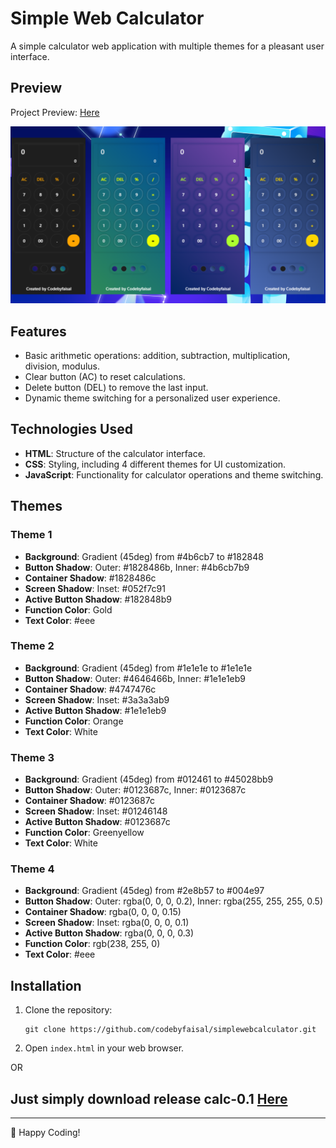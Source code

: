 # Simple Web Calculator

A simple calculator web application with multiple themes for a pleasant user interface.

## Preview
Project Preview: [Here](https://codebyfaisal.github.io/simplewebcalculator/)

![Sunrise Café Screenshot](preview.png)

## Features

- Basic arithmetic operations: addition, subtraction, multiplication, division, modulus.
- Clear button (AC) to reset calculations.
- Delete button (DEL) to remove the last input.
- Dynamic theme switching for a personalized user experience.

## Technologies Used

- **HTML**: Structure of the calculator interface.
- **CSS**: Styling, including 4 different themes for UI customization.
- **JavaScript**: Functionality for calculator operations and theme switching.

## Themes
### Theme 1
- **Background**: Gradient (45deg) from #4b6cb7 to #182848
- **Button Shadow**: Outer: #1828486b, Inner: #4b6cb7b9
- **Container Shadow**: #1828486c
- **Screen Shadow**: Inset: #052f7c91
- **Active Button Shadow**: #182848b9
- **Function Color**: Gold
- **Text Color**: #eee

### Theme 2
- **Background**: Gradient (45deg) from #1e1e1e to #1e1e1e
- **Button Shadow**: Outer: #4646466b, Inner: #1e1e1eb9
- **Container Shadow**: #4747476c
- **Screen Shadow**: Inset: #3a3a3ab9
- **Active Button Shadow**: #1e1e1eb9
- **Function Color**: Orange
- **Text Color**: White

### Theme 3
- **Background**: Gradient (45deg) from #012461 to #45028bb9
- **Button Shadow**: Outer: #0123687c, Inner: #0123687c
- **Container Shadow**: #0123687c
- **Screen Shadow**: Inset: #01246148
- **Active Button Shadow**: #0123687c
- **Function Color**: Greenyellow
- **Text Color**: White

### Theme 4
- **Background**: Gradient (45deg) from #2e8b57 to #004e97
- **Button Shadow**: Outer: rgba(0, 0, 0, 0.2), Inner: rgba(255, 255, 255, 0.5)
- **Container Shadow**: rgba(0, 0, 0, 0.15)
- **Screen Shadow**: Inset: rgba(0, 0, 0, 0.1)
- **Active Button Shadow**: rgba(0, 0, 0, 0.3)
- **Function Color**: rgb(238, 255, 0)
- **Text Color**: #eee

## Installation

1. Clone the repository:
   ```
   git clone https://github.com/codebyfaisal/simplewebcalculator.git
   ```
2. Open `index.html` in your web browser.

OR 

Just simply download release calc-0.1 [Here](https://github.com/codebyfaisal/simplewebcalculator/releases/tag/javascript)
 -----
 -----

🚀 Happy Coding!
